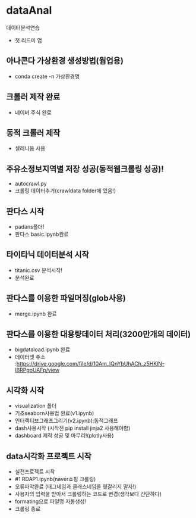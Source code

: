 # dataAnal

데이터분석연습

- 첫 리드미 업

## 아나콘다 가상환경 생성방법(웜업용)

- conda create -n 가상환경명

## 크롤러 제작 완료

- 네이버 주식 완료

## 동적 크롤러 제작

- 셀레니움 사용

## 주유소정보지역별 저장 성공(동적웹크롤링 성공)!
- autocrawl.py
- 크롤링 데이터추거(crawldata folder에 있음!)

## 판다스 시작
 - padans폴더!
 - 판다스 basic.ipynb완료

## 타이타닉 데이터분석 시작
 - titanic.csv 분석시작!
 - 분석완료

## 판다스를 이용한 파일머징(glob사용)
- merge.ipynb 완료
  
##  판다스를 이용한 대용량데이터 처리(3200만개의 데이터)
- bigdataload.ipynb 완료
- 데이터셋 주소 :https://drive.google.com/file/d/10Am_lQnYbUhACh_z5HKlN-lBRPgoUAFp/view

## 시각화 시작
- visualization 폴더
- 기초seaborn사용법 완료(v1.ipynb)
- 인터랙티브그래프그리기(v2.ipynb):동적그래프
- dash사용시작 (시작전 pip install jinja2 사용해야함)
- dashboard 제작 성공 및 마무리!(plotly사용)


## data시각화 프로젝트 시작
- 실전프로젝트 시작
- #1 RDAP1.ipynb(naver쇼핑 크롤링)
- 오류파악완료 (태그네임과 클래스네임을 헷갈리지 말자!)
- 사용자의 입력을 받아서 크롤링하는 코드로 변경(생각보다 간단하다)
- formating으로 파일명 자동생성!
- 크롤링 종료
